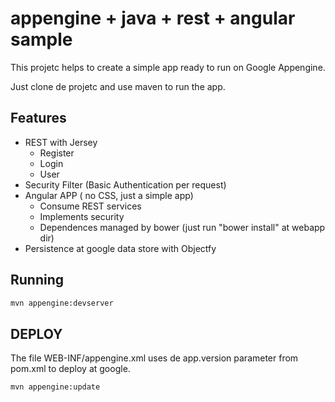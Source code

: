 # appengine + java + rest + angular sample

This projetc helps to create a simple app ready to run on Google Appengine. 

Just clone de projetc and use maven to run the app.


## Features

  - REST with Jersey
    - Register
    - Login
    - User
  - Security Filter (Basic Authentication per request)
  - Angular APP ( no CSS, just a simple app)
    - Consume REST services
    - Implements security
    - Dependences managed by bower (just run "bower install" at webapp dir)
  - Persistence at google data store with Objectfy 

## Running

```sh
mvn appengine:devserver
```

## DEPLOY

The file WEB-INF/appengine.xml uses de app.version parameter from pom.xml to deploy at google.

```sh
mvn appengine:update
```
